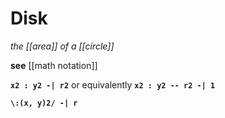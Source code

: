 # Disk

_the [[area]] of a [[circle]]_

**see** [[math notation]]

**`x2 : y2 -| r2`** or equivalently **`x2 : y2 -- r2 -| 1`**

**`\:(x, y)2/ -| r`**
